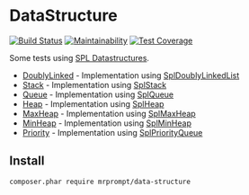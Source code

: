 # DataStructure

[![Build Status](https://travis-ci.org/mrprompt/DataStructure.svg?branch=master)](https://travis-ci.org/mrprompt/DataStructure)
[![Maintainability](https://api.codeclimate.com/v1/badges/10c636f8f05bb77c7873/maintainability)](https://codeclimate.com/github/mrprompt/DataStructure/maintainability)
[![Test Coverage](https://api.codeclimate.com/v1/badges/10c636f8f05bb77c7873/test_coverage)](https://codeclimate.com/github/mrprompt/DataStructure/test_coverage)

Some tests using [SPL Datastructures](http://php.net/manual/en/spl.datastructures.php).

- [DoublyLinked](src/DoublyLinked.php) - Implementation using [SplDoublyLinkedList](http://php.net/manual/en/class.spldoublylinkedlist.php)
- [Stack](src/Stack.php) - Implementation using [SplStack](http://php.net/manual/en/class.splstack.php)
- [Queue](src/Queue.php) - Implementation using [SplQueue](http://php.net/manual/en/class.splqueue.php)
- [Heap](src/Heap.php) - Implementation using [SplHeap](http://php.net/manual/en/class.splheap.php)
- [MaxHeap](src/MaxHeap.php) - Implementation using [SplMaxHeap](http://php.net/manual/en/class.splmaxheap.php)
- [MinHeap](src/MinHeap.php) - Implementation using [SplMinHeap](http://php.net/manual/en/class.splminheap.php)
- [Priority](src/Priority.php) - Implementation using [SplPriorityQueue](http://php.net/manual/en/class.splpriorityqueue.php)

## Install

```console
composer.phar require mrprompt/data-structure
```
